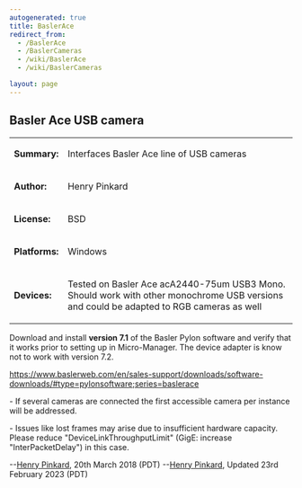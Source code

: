 ```yaml
---
autogenerated: true
title: BaslerAce
redirect_from: 
  - /BaslerAce
  - /BaslerCameras
  - /wiki/BaslerAce
  - /wiki/BaslerCameras

layout: page
---
```


## Basler Ace USB camera

<table>
<tr>
<td markdown="1">

**Summary:**

</td>
<td markdown="1">

Interfaces Basler Ace line of USB cameras

</td>
</tr>
<tr>
<td markdown="1">

**Author:**

</td>
<td markdown="1">

Henry Pinkard

</td>
</tr>
<tr>
<td markdown="1">

**License:**

</td>
<td markdown="1">

BSD

</td>
</tr>
<tr>
<td markdown="1">

**Platforms:**

</td>
<td markdown="1">

Windows

</td>
</tr>
<tr>
<td markdown="1">

**Devices:**

</td>
<td markdown="1">

Tested on Basler Ace acA2440-75um USB3 Mono. Should work with other
monochrome USB versions and could be adapted to RGB cameras as well

</td>
</tr>
</table>

Download and install **version 7.1** of the Basler Pylon software and verify that it works
prior to setting up in Micro-Manager. The device adapter is know not to work with version 7.2.

<https://www.baslerweb.com/en/sales-support/downloads/software-downloads/#type=pylonsoftware;series=baslerace>


\- If several cameras are connected the first accessible camera per
instance will be addressed.

\- Issues like lost frames may arise due to insufficient hardware
capacity. Please reduce "DeviceLinkThroughputLimit" (GigE: increase
"InterPacketDelay") in this case.

--[Henry Pinkard](/users/Henry_Pinkard), 20th March 2018 (PDT)
--[Henry Pinkard](/users/Henry_Pinkard), Updated 23rd February 2023 (PDT)

